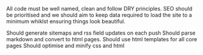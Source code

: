 All code must be well named, clean and follow DRY principles. SEO should be prioritised and we should aim to keep data required to load the site to a minimum whiklst ensuring things look beautiful.




Should generate sitemaps and rss field updates on each push
Should parse markdown and convert to html pages.
Should use html templates for all core pages
Should optimise and minify css and html
